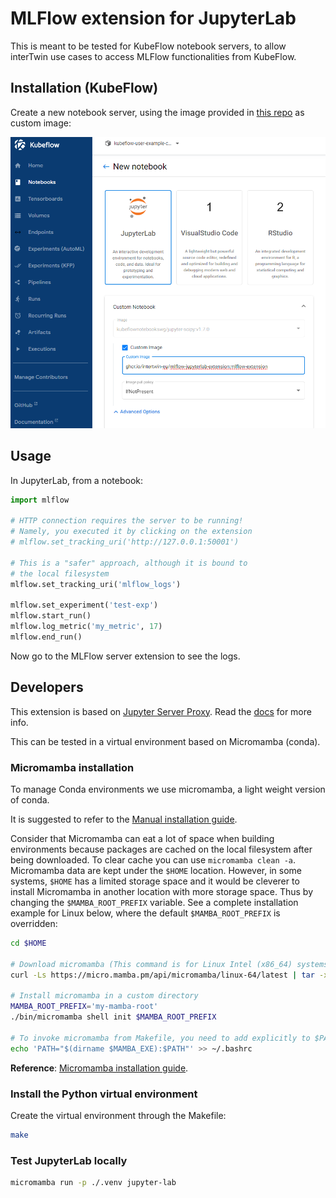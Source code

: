 # MLFlow extension for JupyterLab

This is meant to be tested for KubeFlow notebook servers,
to allow interTwin
use cases to access MLFlow functionalities from KubeFlow.

## Installation (KubeFlow)

Create a new notebook server, using the image provided in
[this repo](https://github.com/orgs/interTwin-eu/packages?repo_name=mlflow-jupyterlab-extension)
as custom image:

![new_notebook](img/new_notebook.png)

## Usage

In JupyterLab, from a notebook:

```python
import mlflow

# HTTP connection requires the server to be running!
# Namely, you executed it by clicking on the extension
# mlflow.set_tracking_uri('http://127.0.0.1:50001')

# This is a "safer" approach, although it is bound to
# the local filesystem
mlflow.set_tracking_uri('mlflow_logs')

mlflow.set_experiment('test-exp')
mlflow.start_run()
mlflow.log_metric('my_metric', 17)
mlflow.end_run()
```

Now go to the MLFlow server extension to see the logs.

## Developers

This extension is based on
[Jupyter Server Proxy](https://github.com/jupyterhub/jupyter-server-proxy).
Read the [docs](https://jupyter-server-proxy.readthedocs.io/en/latest/)
for more info.

This can be tested in a virtual environment based on
Micromamba (conda).

### Micromamba installation

To manage Conda environments we use micromamba, a light weight version of conda.

It is suggested to refer to the
[Manual installation guide](https://mamba.readthedocs.io/en/latest/micromamba-installation.html#umamba-install).

Consider that Micromamba can eat a lot of space when building environments because packages are cached on
the local filesystem after being downloaded. To clear cache you can use `micromamba clean -a`.
Micromamba data are kept under the `$HOME` location. However, in some systems, `$HOME` has a limited storage
space and it would be cleverer to install Micromamba in another location with more storage space.
Thus by changing the `$MAMBA_ROOT_PREFIX` variable. See a complete installation example for Linux below, where the
default `$MAMBA_ROOT_PREFIX` is overridden:

```bash
cd $HOME

# Download micromamba (This command is for Linux Intel (x86_64) systems. Find the right one for your system!)
curl -Ls https://micro.mamba.pm/api/micromamba/linux-64/latest | tar -xvj bin/micromamba

# Install micromamba in a custom directory
MAMBA_ROOT_PREFIX='my-mamba-root'
./bin/micromamba shell init $MAMBA_ROOT_PREFIX

# To invoke micromamba from Makefile, you need to add explicitly to $PATH
echo 'PATH="$(dirname $MAMBA_EXE):$PATH"' >> ~/.bashrc
```

**Reference**: [Micromamba installation guide](https://mamba.readthedocs.io/en/latest/installation.html#micromamba).

### Install the Python virtual environment

Create the virtual environment through the Makefile:

```bash
make
```

### Test JupyterLab locally

```bash
micromamba run -p ./.venv jupyter-lab
```
